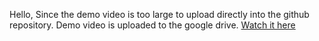 Hello, Since the demo video is too large to upload directly into the github repository. Demo video is uploaded to the google drive. [Watch it here](https://drive.google.com/file/d/1o-YLz2y6A9S2nfLZTBTjD8yTCKVkPSCa/view?usp=share_link)
